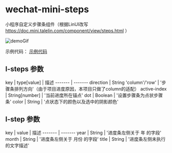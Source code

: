 # wechat-mini-steps
小程序自定义步骤条组件（根据LinUI改写 https://doc.mini.talelin.com/component/view/steps.html ）

![demoGif](https://github.com/Jidahan/wechat-mini-steps/raw/main/image/demo.gif)


示例代码： [示例代码](https://github.com/Jidahan/wechat-mini-steps/blob/main/pages/buyHouseSteps/buyHouseSteps.wxml)
## l-steps 参数
key | type[value] | 描述
------- | -------
direction | String 'column'/'row' | '步骤条排列方向'（由于项目进度原因，本项目只做了column的适配）
active-index | String[number] | '当前进度所在锚点'
dot | Boolean | '设置步骤条为点状步骤条'
color | String | '点状态下的颜色以及选中的阴影颜色'

## l-step 参数
key | value | 描述
------- | -------
year | String | '进度条左侧关于 年 的字段'
month | String | '进度条左侧关于 月份 的字段'
title | String | '进度条左侧未执行的文字描述'
